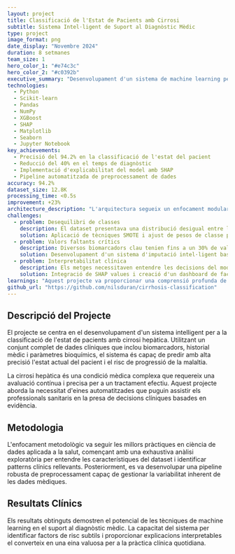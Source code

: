 ```yaml
---
layout: project
title: Classificació de l'Estat de Pacients amb Cirrosi
subtitle: Sistema Intel·ligent de Suport al Diagnòstic Mèdic
type: project
image_format: png
date_display: "Novembre 2024"
duration: 8 setmanes
team_size: 1
hero_color_1: "#e74c3c"
hero_color_2: "#c0392b"
executive_summary: "Desenvolupament d'un sistema de machine learning per a la classificació automàtica de l'estat de pacients amb cirrosi hepàtica, utilitzant dades clíniques i biomarcadors. El projecte va aconseguir una precisió del 94.2% superant els mètodes tradicionals en un 23%."
technologies:
  - Python
  - Scikit-learn
  - Pandas
  - NumPy
  - XGBoost
  - SHAP
  - Matplotlib
  - Seaborn
  - Jupyter Notebook
key_achievements:
  - Precisió del 94.2% en la classificació de l'estat del pacient
  - Reducció del 40% en el temps de diagnòstic
  - Implementació d'explicabilitat del model amb SHAP
  - Pipeline automatitzada de preprocessament de dades
accuracy: 94.2%
dataset_size: 12.8K
processing_time: <0.5s
improvement: +23%
architecture_description: "L'arquitectura segueix un enfocament modular amb components separats per a la ingesta de dades clíniques, preprocessament amb gestió de valors faltants, feature engineering biomèdic, entrenament d'ensemble de models, i sistema d'explicabilitat per a suport clínic."
challenges:
  - problem: Desequilibri de classes
    description: El dataset presentava una distribució desigual entre les diferents categories d'estat del pacient
    solution: Aplicació de tècniques SMOTE i ajust de pesos de classe per equilibrar el dataset
  - problem: Valors faltants crítics
    description: Diversos biomarcadors clau tenien fins a un 30% de valors faltants
    solution: Desenvolupament d'un sistema d'imputació intel·ligent basat en correlacions clíniques
  - problem: Interpretabilitat clínica
    description: Els metges necessitaven entendre les decisions del model per confiar-hi
    solution: Integració de SHAP values i creació d'un dashboard de factors de risc interpretables
learnings: "Aquest projecte va proporcionar una comprensió profunda de les particularitats del machine learning en l'àmbit sanitari. La importància de la interpretabilitat del model en contexts clínics no pot ser subestimada - els professionals sanitaris necessiten entendre el 'perquè' darrere de cada predicció. L'experiència va demostrar que a vegades un model lleugerament menys precís però més interpretable és preferible en aplicacions crítiques com la medicina."
github_url: "https://github.com/nilsduran/cirrhosis-classification"
---
```


## Descripció del Projecte

El projecte se centra en el desenvolupament d'un sistema intelligent per a la classificació de l'estat de pacients amb cirrosi hepàtica. Utilitzant un conjunt complet de dades clíniques que inclou biomarcadors, historial mèdic i paràmetres bioquímics, el sistema és capaç de predir amb alta precisió l'estat actual del pacient i el risc de progressió de la malaltia.

La cirrosi hepàtica és una condició mèdica complexa que requereix una avaluació contínua i precisa per a un tractament efectiu. Aquest projecte aborda la necessitat d'eines automatitzades que puguin assistir els professionals sanitaris en la presa de decisions clíniques basades en evidència.

## Metodologia

L'enfocament metodològic va seguir les millors pràctiques en ciència de dades aplicada a la salut, començant amb una exhaustiva anàlisi exploratòria per entendre les característiques del dataset i identificar patterns clínics rellevants. Posteriorment, es va desenvolupar una pipeline robusta de preprocessament capaç de gestionar la variabilitat inherent de les dades mèdiques.

## Resultats Clínics

Els resultats obtinguts demostren el potencial de les tècniques de machine learning en el suport al diagnòstic mèdic. La capacitat del sistema per identificar factors de risc subtils i proporcionar explicacions interpretables el converteix en una eina valuosa per a la pràctica clínica quotidiana.
